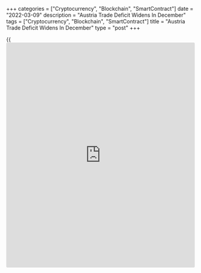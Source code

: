 +++
categories = ["Cryptocurrency", "Blockchain", "SmartContract"]
date = "2022-03-09"
description = "Austria Trade Deficit Widens In December"
tags = ["Cryptocurrency", "Blockchain", "SmartContract"]
title = "Austria Trade Deficit Widens In December"
type = "post"
+++

{{<iframe id="large-banner" src="https://www.bounty.group/#slide=23.0" width="100%" height="600" scrolling="no" style="border: 0px solid rgb(216, 221, 230); border-radius: 3px;">}}

Austria's trade deficit widened in December as imports grew faster than
exports, data from Statistics Austria showed on Wednesday.

The trade deficit widened to EUR 1.661 billion in December from EUR 810
million in November.

Exports grew 20.3 percent yearly in December, following a 19.5 percent
increase in November.

Imports increased 32.6 percent annually in December, following a 24.8
percent gain in the previous month.

On a working day adjusted basis, exports and imports rose 16.2 percent
and 30.8 percent, respectively.

In 2021, the trade deficit widened to EUR 12.500 billion from EUR 1.854
billion in the previous year. Exports and imports increased 16.1 percent
and 23.2 percent, respectively.

For comments and feedback [contact](https://www.playgroundfx.com/contact/): editorial@rtt[news](https://www.letsplayfx.com/blog/forex-news-website/).com

[Economic News][1]

 **What parts of the world are seeing the best (and worst) economic
performances lately? Click[here][2] to check out our [Econ Scorecard][2]
and find out! See up-to-the-moment [ranking](https://www.playgroundfx.com/blog/crypto-exchange-ranking/)s for the best and worst
performers in [GDP][3], [unemployment rate][4], [inflation][5] and much
more.**

   1. www.rtt[news](https://www.letsplayfx.com/blog/forex-news-website/).com/Content/EconomicNews.aspx
   2. www.rtt[news](https://www.letsplayfx.com/blog/forex-news-website/).com/economic-scorecard/world-rank/unemployment-rate/highest-performance.aspx
   3. www.rtt[news](https://www.letsplayfx.com/blog/forex-news-website/).com/economic-scorecard/world-rank/GDP/highest-performance.aspx
   4. www.rtt[news](https://www.letsplayfx.com/blog/forex-news-website/).com/economic-scorecard/world-rank/unemployment-rate/lowest-performance.aspx
   5. www.rtt[news](https://www.letsplayfx.com/blog/forex-news-website/).com/economic-scorecard/world-rank/CPI/highest-performance.aspx
